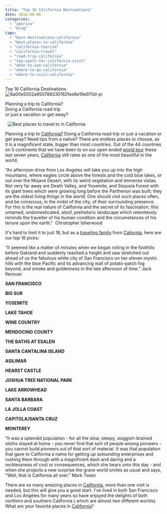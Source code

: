 ```yaml
---
title: "Top 16 California Destinations"
date: 2012-08-06
categories: 
  - "america"
  - "blog"
tags: 
  - "best-destinations-california"
  - "best-places-in-california"
  - "california-tourism"
  - "california-travel"
  - "road-trip-california"
  - "top-spots-for-california-visit"
  - "what-to-see-california"
  - "where-to-go-california"
  - "where-to-visit-california"
---
```


Top 16 California Destinations ![6a00e5502a950788330162fee6e19e970d-pi](https://pub-ac94b3f306b24c0dba4238943c97f2e1.r2.dev/6a00e5502a95078833017616f8e61f970c.jpg)

Planning a trip to California?  
Doing a California road trip  
or just a vacation or get away?

<!--more-->

  ![Best places to travel to in California](https://pub-ac94b3f306b24c0dba4238943c97f2e1.r2.dev/6a00e5502a95078833017743df067e970d.jpg)  
  
Planning a trip to [California?](http://soultravelers3new.local/2012/02/beautiful-capitola-californias-oldest-beach.html "California") Doing a California road trip or just a vacation or get away? Need tips from a native? There are endless places to choose, as it is a magnificent state, bigger than most countries. Out of the 44 countries on 5 continents that we have been to on our open ended [world tour](http://soultravelers3new.local/2012/01/amazing-family-world-tour.html "world tour") these last seven years, [California](http://soultravelers3new.local/2012/05/san-francisco-travel-why-we-love-it.html "san francisco , california") still rates as one of the most beautiful in the world.  
  
“An afternoon drive from Los Angeles will take you up into the high mountains, where eagles circle above the forests and the cold blue lakes, or out over the Mojave Desert, with its weird vegetation and immense vistas. Not very far away are Death Valley, and Yosemite, and Sequoia Forest with its giant trees which were growing long before the Parthenon was built; they are the oldest living things in the world. One should visit such places often, and be conscious, in the midst of the city, of their surrounding presence. For this is the real nature of California and the secret of its fascination; this untamed, undomesticated, aloof, prehistoric landscape which relentlessly reminds the traveller of his human condition and the circumstances of his tenure upon the earth."  Christopher Isherwood  
  
It's hard to limit it to just 16, but as a [traveling family](http://soultravelers3new.local/2009/04/how-to-travel-the-world-as-a-digital-nomad-family.html "how to travel the world as a family") from [Caliornia](http://soultravelers3new.local/2006/08/home-and-hous-1.html "Beautiful california home near santa cruz"), here are our top 16 picks:  
  
“It seemed like a matter of minutes when we began rolling in the foothills before Oakland and suddenly reached a height and saw stretched out ahead of us the fabulous white city of San Francisco on her eleven mystic hills with the blue Pacific and its advancing wall of potato-patch fog beyond, and smoke and goldenness in the late afternoon of time.” Jack Kerouac  
  
**SAN FRANCISCO**  
  
**BIG SUR**  
  
**YOSEMITE**  
  
**LAKE TAHOE**  
  
**WINE COUNTRY**  
  
**MENDOCINO COUNTY**  
  
**THE BATHS AT ESALEN**  
  
**SANTA CANTALINA ISLAND**  
  
**ASILIMAR**  
  
**HEARST CASTLE**  
  
**JOSHUA TREE NATIONAL PARK**  
  
**LAKE ARROWHEAD**  
  
**SANTA BARBARA**  
  
**LA JOLLA COAST**  
  
**CAPITOLA/SANTA CRUZ**  
  
**MONTEREY**  
  
  
“It was a splendid population - for all the slow, sleepy, sluggish-brained sloths stayed at home - you never find that sort of people among pioneers - you cannot build pioneers out of that sort of material. It was that population that gave to California a name for getting up astounding enterprises and rushing them through with a magnificent dash and daring and a recklessness of cost or consequences, which she bears unto this day - and when she projects a new surprise the grave world smiles as usual and says, "Well, that is California all over.” Mark Twain  
  
There are so many amazing places in [California](http://soultravelers3new.local/2011/11/beautiful-sunrise-california-beach.html "Callifornia sunrise"), more than one visit is needed, but this will give you a good start. I've lived in both San Francisco and Los Angeles for many years so have enjoyed the delights of both northern and southern California ( which are almost two different worlds). What are your favorite places in [California](http://soultravelers3new.local/2011/01/homeaway-santa-cruz-beach-house-vacation-rental-review-best-family-friendly-lodging.html "California beach rental ")?
